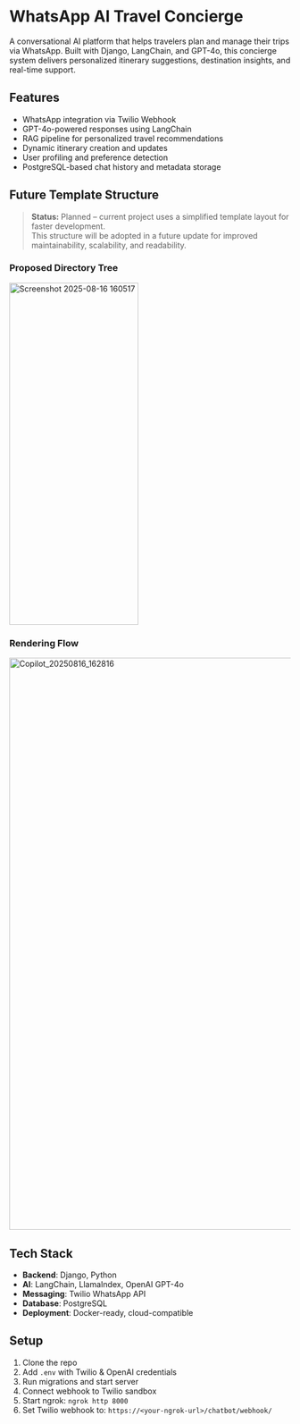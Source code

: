 # WhatsApp AI Travel Concierge

A conversational AI platform that helps travelers plan and manage their trips via WhatsApp. Built with Django, LangChain, and GPT-4o, this concierge system delivers personalized itinerary suggestions, destination insights, and real-time support.

## Features

- WhatsApp integration via Twilio Webhook
- GPT-4o-powered responses using LangChain
- RAG pipeline for personalized travel recommendations
- Dynamic itinerary creation and updates
- User profiling and preference detection
- PostgreSQL-based chat history and metadata storage

## Future Template Structure

> **Status:** Planned – current project uses a simplified template layout for faster development.  
> This structure will be adopted in a future update for improved maintainability, scalability, and readability.



### Proposed Directory Tree
<img width="231" height="612" alt="Screenshot 2025-08-16 160517" src="https://github.com/user-attachments/assets/4819842a-06b9-49b3-99bc-99ab7af2e3ab" />

### Rendering Flow
<img width="1024" height="1024" alt="Copilot_20250816_162816" src="https://github.com/user-attachments/assets/948f6186-3789-4cc7-82be-7f6c7732033b" />


## Tech Stack

- **Backend**: Django, Python
- **AI**: LangChain, LlamaIndex, OpenAI GPT-4o
- **Messaging**: Twilio WhatsApp API
- **Database**: PostgreSQL
- **Deployment**: Docker-ready, cloud-compatible

## Setup

1. Clone the repo  
2. Add `.env` with Twilio & OpenAI credentials  
3. Run migrations and start server  
4. Connect webhook to Twilio sandbox
5. Start ngrok: `ngrok http 8000`  
6. Set Twilio webhook to: `https://<your-ngrok-url>/chatbot/webhook/`

